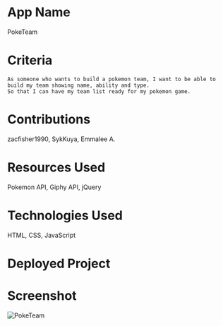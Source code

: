 # App Name
PokeTeam

# Criteria
```
As someone who wants to build a pokemon team, I want to be able to build my team showing name, ability and type.
So that I can have my team list ready for my pokemon game.

```
# Contributions
 zacfisher1990, SykKuya, Emmalee A.

# Resources Used
Pokemon API, Giphy API, jQuery

# Technologies Used
HTML, CSS, JavaScript

# Deployed Project

# Screenshot
![PokeTeam]()